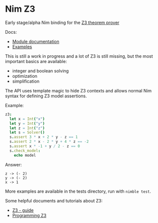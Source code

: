 
# Nim Z3

Early stage/alpha Nim binding for the [Z3 theorem prover](https://github.com/Z3Prover/z3)

Docs:

* [Module documentation](http://htmlpreview.github.io/?https://github.com/zevv/nimz3/blob/master/src/z3.html)
* [Examples](https://github.com/zevv/nimz3/blob/master/tests/test1.nim)

This is still a work in progress and a lot of Z3 is still missing, but the most
important basics are available:

* integer and boolean solving
* optimization
* simplification

The API uses template magic to hide Z3 contexts and allows normal Nim syntax for defining Z3 model assertions.

Example:

```nim
z3:
  let x = Int("x")
  let y = Int("y")
  let z = Int("z")
  let s = Solver()
  s.assert 3 * x + 2 * y - z == 1
  s.assert 2 * x - 2 * y + 4 * z == -2
  s.assert x * -1 + y / 2 - z == 0
  s.check_model:
    echo model
```

Answer:

```
z -> (- 2)
y -> (- 2)
x -> 1
```

More examples are available in the tests directory, run with `nimble test`.

Some helpful documents and tutorials about Z3:

* [Z3 - guide](https://rise4fun.com/z3/tutorialcontent/guide)
* [Programming Z3](https://theory.stanford.edu/~nikolaj/programmingz3.html)
